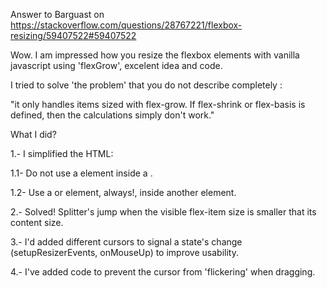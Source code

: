 Answer to Barguast on https://stackoverflow.com/questions/28767221/flexbox-resizing/59407522#59407522

Wow. I am impressed how you resize the flexbox elements with vanilla javascript using 'flexGrow', excelent idea and code.

I tried to solve 'the problem' that you do not describe completely :

"it only handles items sized with flex-grow. If flex-shrink or flex-basis is defined, then the calculations simply don't work."

What I did?

1.- I simplified the HTML:

  1.1- Do not use a <flex> element inside a <flex-item>.

  1.2- Use a <flex> or <flex-item> element, always!, inside another <flex> element.

2.- Solved!
  Splitter's jump when the visible flex-item size is smaller that its content size.

3.- I'd added different cursors to signal a state's change (setupResizerEvents, onMouseUp) to improve usability.

4.- I've added code to prevent the cursor from 'flickering' when dragging.